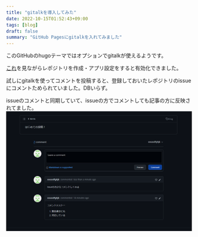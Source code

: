 ```yaml
---
title: "gitalkを導入してみた"
date: 2022-10-15T01:52:43+09:00
tags: [blog]
draft: false
summary: "GitHub Pagesにgitalkを入れてみました"
---
```

このGitHubのhugoテーマではオプションでgitalkが使えるようです。

[これ](https://github.com/gitalk/gitalk)を見ながらレポジトリを作成・アプリ設定をすると有効化できました。

試しにgitalkを使ってコメントを投稿すると、登録しておいたレポジトリのissueにコメントためられていました。DBいらず。

issueのコメントと同期していて、issueの方でコメントしても記事の方に反映されてました。
![](2022-10-15-01-18-43.png)